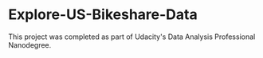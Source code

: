 # Explore-US-Bikeshare-Data
This project was completed as part of Udacity's Data Analysis Professional Nanodegree.
